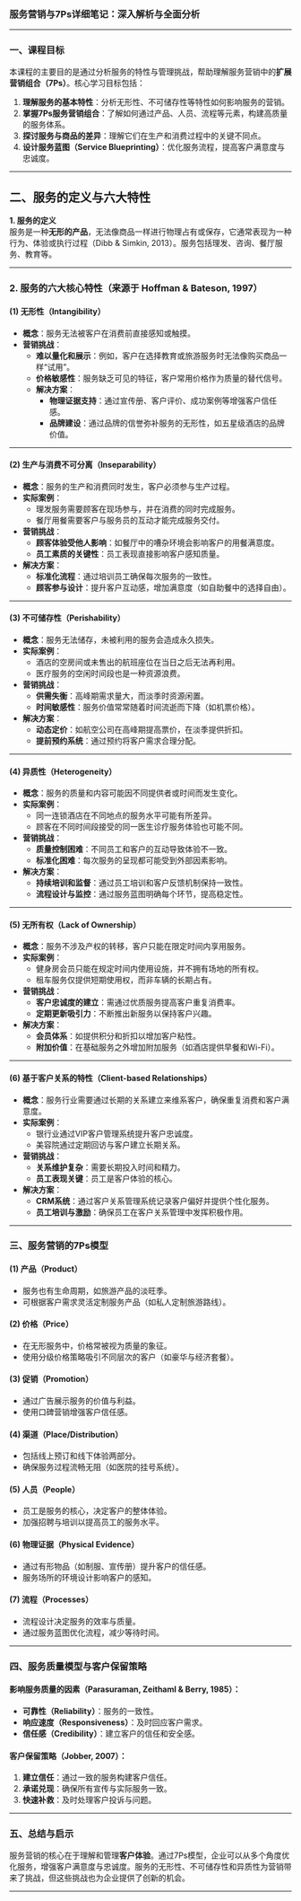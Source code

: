 ### **服务营销与7Ps详细笔记：深入解析与全面分析**

---

### **一、课程目标**

本课程的主要目的是通过分析服务的特性与管理挑战，帮助理解服务营销中的**扩展营销组合（7Ps）**。核心学习目标包括：  
1. **理解服务的基本特性**：分析无形性、不可储存性等特性如何影响服务的营销。  
2. **掌握7Ps服务营销组合**：了解如何通过产品、人员、流程等元素，构建高质量的服务体系。  
3. **探讨服务与商品的差异**：理解它们在生产和消费过程中的关键不同点。  
4. **设计服务蓝图（Service Blueprinting）**：优化服务流程，提高客户满意度与忠诚度。

---

## **二、服务的定义与六大特性**

**1. 服务的定义**  
服务是一种**无形的产品**，无法像商品一样进行物理占有或保存，它通常表现为一种行为、体验或执行过程（Dibb & Simkin, 2013）。服务包括理发、咨询、餐厅服务、教育等。

---

### **2. 服务的六大核心特性**（来源于 Hoffman & Bateson, 1997）

#### **(1) 无形性（Intangibility）**  
- **概念**：服务无法被客户在消费前直接感知或触摸。  
- **营销挑战**：
  - **难以量化和展示**：例如，客户在选择教育或旅游服务时无法像购买商品一样“试用”。
  - **价格敏感性**：服务缺乏可见的特征，客户常用价格作为质量的替代信号。
  - **解决方案**：
    - **物理证据支持**：通过宣传册、客户评价、成功案例等增强客户信任感。
    - **品牌建设**：通过品牌的信誉弥补服务的无形性，如五星级酒店的品牌价值。

---

#### **(2) 生产与消费不可分离（Inseparability）**  
- **概念**：服务的生产和消费同时发生，客户必须参与生产过程。  
- **实际案例**：
  - 理发服务需要顾客在现场参与，并在消费的同时完成服务。
  - 餐厅用餐需要客户与服务员的互动才能完成服务交付。  
- **营销挑战**：
  - **顾客体验受他人影响**：如餐厅中的嘈杂环境会影响客户的用餐满意度。
  - **员工素质的关键性**：员工表现直接影响客户感知质量。
- **解决方案**：
    - **标准化流程**：通过培训员工确保每次服务的一致性。
    - **顾客参与设计**：提升客户互动感，增加满意度（如自助餐中的选择自由）。

---

#### **(3) 不可储存性（Perishability）**  
- **概念**：服务无法储存，未被利用的服务会造成永久损失。  
- **实际案例**：
  - 酒店的空房间或未售出的航班座位在当日之后无法再利用。
  - 医疗服务的空闲时间段也是一种资源浪费。  
- **营销挑战**：
  - **供需失衡**：高峰期需求量大，而淡季时资源闲置。
  - **时间敏感性**：服务价值常常随着时间流逝而下降（如机票价格）。
- **解决方案**：
    - **动态定价**：如航空公司在高峰期提高票价，在淡季提供折扣。
    - **提前预约系统**：通过预约将客户需求合理分配。

---

#### **(4) 异质性（Heterogeneity）**  
- **概念**：服务的质量和内容可能因不同提供者或时间而发生变化。  
- **实际案例**：
  - 同一连锁酒店在不同地点的服务水平可能有所差异。
  - 顾客在不同时间段接受的同一医生诊疗服务体验也可能不同。  
- **营销挑战**：
  - **质量控制困难**：不同员工和客户的互动导致体验不一致。
  - **标准化困难**：每次服务的呈现都可能受到外部因素影响。  
- **解决方案**：
    - **持续培训和监督**：通过员工培训和客户反馈机制保持一致性。
    - **流程设计与监控**：通过服务蓝图明确每个环节，提高稳定性。

---

#### **(5) 无所有权（Lack of Ownership）**  
- **概念**：服务不涉及产权的转移，客户只能在限定时间内享用服务。  
- **实际案例**：
  - 健身房会员只能在规定时间内使用设施，并不拥有场地的所有权。
  - 租车服务仅提供短期使用权，而非车辆的长期占有。  
- **营销挑战**：
  - **客户忠诚度的建立**：需通过优质服务提高客户重复消费率。
  - **定期更新吸引力**：不断推出新服务以保持客户兴趣。
- **解决方案**：
    - **会员体系**：如提供积分和折扣以增加客户粘性。
    - **附加价值**：在基础服务之外增加附加服务（如酒店提供早餐和Wi-Fi）。

---

#### **(6) 基于客户关系的特性（Client-based Relationships）**  
- **概念**：服务行业需要通过长期的关系建立来维系客户，确保重复消费和客户满意度。  
- **实际案例**：
  - 银行业通过VIP客户管理系统提升客户忠诚度。
  - 美容院通过定期回访与客户建立长期关系。  
- **营销挑战**：
  - **关系维护复杂**：需要长期投入时间和精力。
  - **员工表现关键**：员工是客户体验的核心。  
- **解决方案**：
    - **CRM系统**：通过客户关系管理系统记录客户偏好并提供个性化服务。
    - **员工培训与激励**：确保员工在客户关系管理中发挥积极作用。

---

### **三、服务营销的7Ps模型**

#### **(1) 产品（Product）**  
- 服务也有生命周期，如旅游产品的淡旺季。  
- 可根据客户需求灵活定制服务产品（如私人定制旅游路线）。

#### **(2) 价格（Price）**  
- 在无形服务中，价格常被视为质量的象征。  
- 使用分级价格策略吸引不同层次的客户（如豪华与经济套餐）。

#### **(3) 促销（Promotion）**  
- 通过广告展示服务的价值与利益。  
- 使用口碑营销增强客户信任感。

#### **(4) 渠道（Place/Distribution）**  
- 包括线上预订和线下体验两部分。  
- 确保服务过程流畅无阻（如医院的挂号系统）。

#### **(5) 人员（People）**  
- 员工是服务的核心，决定客户的整体体验。  
- 加强招聘与培训以提高员工的服务水平。

#### **(6) 物理证据（Physical Evidence）**  
- 通过有形物品（如制服、宣传册）提升客户的信任感。  
- 服务场所的环境设计影响客户的感知。

#### **(7) 流程（Processes）**  
- 流程设计决定服务的效率与质量。  
- 通过服务蓝图优化流程，减少等待时间。

---

### **四、服务质量模型与客户保留策略**

#### **影响服务质量的因素**（Parasuraman, Zeithaml & Berry, 1985）：  
- **可靠性（Reliability）**：服务的一致性。  
- **响应速度（Responsiveness）**：及时回应客户需求。  
- **信任感（Credibility）**：建立客户的信任和安全感。

#### **客户保留策略**（Jobber, 2007）：  
1. **建立信任**：通过一致的服务构建客户信任。  
2. **承诺兑现**：确保所有宣传与实际服务一致。  
3. **快速补救**：及时处理客户投诉与问题。

---

### **五、总结与启示**

服务营销的核心在于理解和管理**客户体验**。通过7Ps模型，企业可以从多个角度优化服务，增强客户满意度与忠诚度。服务的无形性、不可储存性和异质性为营销带来了挑战，但这些挑战也为企业提供了创新的机会。  

---

